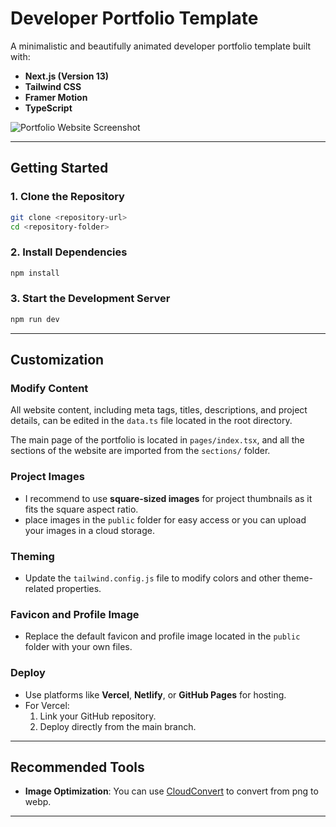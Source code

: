 # Developer Portfolio Template

A minimalistic and beautifully animated developer portfolio template built with:

- **Next.js (Version 13)**
- **Tailwind CSS**
- **Framer Motion**
- **TypeScript**

![Portfolio Website Screenshot](https://firebasestorage.googleapis.com/v0/b/webdev-visuals.appspot.com/o/misc%2Fv2-portfolio.png?alt=media&token=27f89225-e3c0-4c7c-8026-0c1edb864479)

---

## Getting Started

### 1. Clone the Repository

```bash
git clone <repository-url>
cd <repository-folder>
```

### 2. Install Dependencies

```bash
npm install
```

### 3. Start the Development Server

```bash
npm run dev
```

---

## Customization

### Modify Content

All website content, including meta tags, titles, descriptions, and project details, can be edited in the `data.ts` file located in the root directory.

The main page of the portfolio is located in `pages/index.tsx`, and all the sections of the website are imported from the `sections/` folder.

### Project Images

- I recommend to use **square-sized images** for project thumbnails as it fits the square aspect ratio.
- place images in the `public` folder for easy access or you can upload your images in a cloud storage.

### Theming

- Update the `tailwind.config.js` file to modify colors and other theme-related properties.

### Favicon and Profile Image

- Replace the default favicon and profile image located in the `public` folder with your own files.

### Deploy

- Use platforms like **Vercel**, **Netlify**, or **GitHub Pages** for hosting.
- For Vercel:
  1. Link your GitHub repository.
  2. Deploy directly from the main branch.

---

## Recommended Tools

- **Image Optimization**: You can use [CloudConvert](https://cloudconvert.com/png-to-webp) to convert from png to webp.

---
